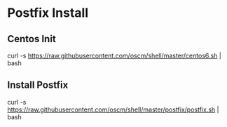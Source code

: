 Postfix Install
===============

Centos Init
-----------
  curl -s https://raw.githubusercontent.com/oscm/shell/master/centos6.sh | bash 

Install Postfix
---------------
  curl -s https://raw.githubusercontent.com/oscm/shell/master/postfix/postfix.sh | bash
